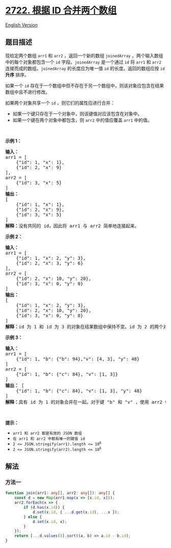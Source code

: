 # [2722. 根据 ID 合并两个数组](https://leetcode.cn/problems/join-two-arrays-by-id)

[English Version](/solution/2700-2799/2722.Join%20Two%20Arrays%20by%20ID/README_EN.md)

<!-- tags: -->

## 题目描述

<!-- 这里写题目描述 -->

<p>现给定两个数组 <code>arr1</code> 和 <code>arr2</code> ，返回一个新的数组 <code>joinedArray</code> 。两个输入数组中的每个对象都包含一个 <code>id</code> 字段。<code>joinedArray</code> 是一个通过 <code>id</code> 将 <code>arr1</code> 和 <code>arr2</code> 连接而成的数组。<code>joinedArray</code> 的长度应为唯一值 <code>id</code> 的长度。返回的数组应按 <code>id</code> <strong>升序</strong> 排序。</p>

<p>如果一个 <code>id</code> 存在于一个数组中但不存在于另一个数组中，则该对象应包含在结果数组中且不进行修改。</p>

<p>如果两个对象共享一个 <code>id</code> ，则它们的属性应进行合并：</p>

<ul>
	<li>如果一个键只存在于一个对象中，则该键值对应该包含在对象中。</li>
	<li>如果一个键在两个对象中都包含，则 <code>arr2</code> 中的值应覆盖 <code>arr1</code> 中的值。</li>
</ul>

<p>&nbsp;</p>

<p><strong class="example">示例 1：</strong></p>

<pre>
<b>输入：</b>
arr1 = [
&nbsp;   {"id": 1, "x": 1},
&nbsp;   {"id": 2, "x": 9}
], 
arr2 = [
    {"id": 3, "x": 5}
]
<b>输出：</b>
[
&nbsp;   {"id": 1, "x": 1},
&nbsp;   {"id": 2, "x": 9},
    {"id": 3, "x": 5}
]
<b>解释：</b>没有共同的 id，因此将 arr1 与 arr2 简单地连接起来。
</pre>

<p><strong class="example">示例 2：</strong></p>

<pre>
<b>输入：</b>
arr1 = [
    {"id": 1, "x": 2, "y": 3},
    {"id": 2, "x": 3, "y": 6}
], 
arr2 = [
    {"id": 2, "x": 10, "y": 20},
    {"id": 3, "x": 0, "y": 0}
]
<b>输出：</b>
[
    {"id": 1, "x": 2, "y": 3},
    {"id": 2, "x": 10, "y": 20},
&nbsp;   {"id": 3, "x": 0, "y": 0}
]
<b>解释：</b>id 为 1 和 id 为 3 的对象在结果数组中保持不变。id 为 2 的两个对象合并在一起。arr2 中的键覆盖 arr1 中的值。
</pre>

<p><strong class="example">示例 3：</strong></p>

<pre>
<b>输入：</b>
arr1 = [
    {"id": 1, "b": {"b": 94},"v": [4, 3], "y": 48}
]
arr2 = [
    {"id": 1, "b": {"c": 84}, "v": [1, 3]}
]
<strong>输出：</strong> [
    {"id": 1, "b": {"c": 84}, "v": [1, 3], "y": 48}
]
<b>解释：</b>具有 id 为 1 的对象合并在一起。对于键 "b" 和 "v" ，使用 arr2 中的值。由于键 "y" 只存在于 arr1 中，因此取 arr1 的值。</pre>

<p>&nbsp;</p>

<p><strong>提示：</strong></p>

<ul>
	<li><code>arr1 和 arr2 都是有效的 JSON 数组</code></li>
	<li><code>在 arr1 和 arr2 中都有唯一的键值 id</code></li>
	<li><code>2 &lt;= JSON.stringify(arr1).length &lt;= 10<sup>6</sup></code></li>
	<li><code>2 &lt;= JSON.stringify(arr2).length &lt;= 10<sup>6</sup></code></li>
</ul>

## 解法

### 方法一

<!-- tabs:start -->

```ts
function join(arr1: any[], arr2: any[]): any[] {
    const d = new Map(arr1.map(x => [x.id, x]));
    arr2.forEach(x => {
        if (d.has(x.id)) {
            d.set(x.id, { ...d.get(x.id), ...x });
        } else {
            d.set(x.id, x);
        }
    });
    return [...d.values()].sort((a, b) => a.id - b.id);
}
```

<!-- tabs:end -->

<!-- end -->
